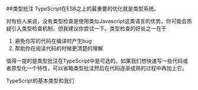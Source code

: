 ##类型批注
TypeScript在ES6之上的最重要的优化就是类型系统。

对有些人来说，没有类型检查是使用类似Javascript这类语言的优势。你可能会质疑引入类型检查机制，但我建议你尝试一下。类型检查的好处之一在于

1. 避免你写的代码在编译时产生bug
2. 帮助你在阅读代码的时候更清楚的理解

值得一提的是类型批注在TypeScript中是可选的。如果我们想快速写一些代码或者原型化一个特性，可以省略类型批注然后在代码逐渐成熟的过程中再加上它。

TypeScript的基本类型和我们